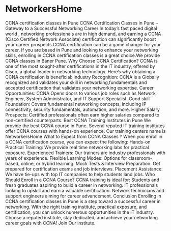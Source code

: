 # NetworkersHome
CCNA certification classes in Pune
CCNA Certification Classes in Pune – Gateway to a Successful Networking Career
In today’s fast paced digital world , networking professionals are in high demand, and earning a CCNA (Cisco Certified Network Associate) certification can significantly boost your career prospects.CCNA certification can be a game changer for your career.  If you are based in Pune and looking to enhance your networking skills, enrolling in CCNA certification classes is a great choice.We provide CCNA classes in Baner Pune.
Why Choose CCNA Certification?
CCNA is one of the most sought-after certifications in the IT industry, offered by Cisco, a global leader in networking technology. Here’s why obtaining a CCNA certification is beneficial:
Industry Recognition: CCNA is a Globally recognized and validates your skill in networking,fundamentals and accepted certification that validates your networking expertise.
Career Opportunities: CCNA Opens doors to various job roles such as Network Engineer, System Administrator, and IT Support Specialist.
Good skill Foundation: Covers fundamental networking concepts, including IP connectivity, security fundamentals, automation, and more.
Higher Salary Prospects: Certified professionals often earn higher salaries compared to non-certified counterparts.
Best CCNA Training Institutes in Pune
We provide the best CCNA course in Pune. Several reputed IT training institutes offer CCNA courses with hands-on experience. Our training centers name is NetworkersHome
What to Expect from CCNA Classes ?
When you enroll in a CCNA certification course, you can expect the following:
Hands-on Practical Training: We provide real time networking labs for practical exposure.
Experienced Trainers: Our trainers are industry professionals with years of experience.
Flexible Learning Modes: Options for classroom-based, online, or hybrid learning.
Mock Tests & Interview Preparation: Get prepared for certification exams and job interviews.
Placement Assistance: We have tie-ups with top IT companies to help students land jobs.
Who Should Enroll in a CCNA Course?
CCNA training is ideal for:
Students and fresh graduates aspiring to build a career in networking.
IT professionals looking to upskill and earn a valuable certification.
Network technicians and support engineers aiming for career advancement.
Conclusion
Enrolling in CCNA certification classes in Pune is a step toward a successful career in networking. With the right training institute, practical exposure, and certification, you can unlock numerous opportunities in the IT industry. Choose a reputed institute, stay dedicated, and achieve your networking career goals with CCNA! Join Our institute.

